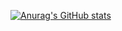 [![Anurag's GitHub stats](https://github-readme-stats.vercel.app/api?username=lonelyhat)](https://github.com/anuraghazra/github-readme-stats)
